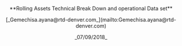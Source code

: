 <p align="center">
**Rolling Assets Technical Break Down and operational Data set**

<p align="center">
[_Gemechisa.ayana@rtd-denver.com_](mailto:Gemechisa.ayana@rtd-denver.com)

<p align="center">
_07/09/2018_

</p>

